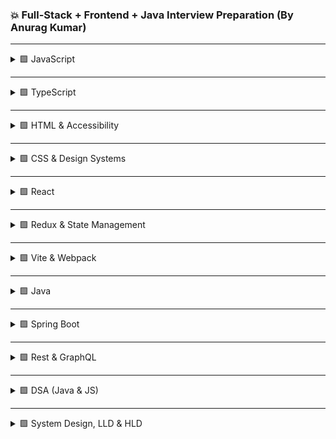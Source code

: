 ### 💥 Full-Stack + Frontend + Java Interview Preparation (By Anurag Kumar)

---

<details>
<summary> 🟩 JavaScript </summary>

1. Event loop, call stack, microtasks/macrotasks  
2. var / let / const + hoisting  
3. Closures and use cases  
4. Prototype inheritance  
5. `this` in arrow vs normal functions  
6. async / await internals  
7. Debounce vs Throttle (+ implementation)  
8. Deep vs Shallow copy  
9. Currying  
10. IIFE & module pattern  
11. call / apply / bind  
12. Event delegation  
13. Memory leaks & GC  
14. Service workers & PWAs  
15. CORS & pre-flight  
16. localStorage / sessionStorage / cookies  
17. WeakMap / WeakSet  
18. Polyfills  
19. Custom Promise.all / race  
20. Temporal Dead Zone  
21. Tail call optimization  
22. Spread vs Rest  
23. Destructuring  
24. Map vs Object  
25. JSON pitfalls  
26. Optional chaining / nullish coalescing  
27. Custom iterator  
28. Symbols  
29. Event bubbling / capturing  
30. Chrome DevTools profiling  

</details>

---

<details>
<summary>🟩 TypeScript </summary>

1. interface vs type  
2. Generics  
3. Utility types (Partial, Pick, Omit, Record)  
4. Union & Intersection  
5. Type guards and narrowing  
6. keyof / typeof  
7. Discriminated unions  
8. Enums & const enums  
9. Declaration merging  
10. Ambient modules  
11. Structural typing  
12. Function overloads  
13. never type  
14. Type inference vs assertion  
15. tsconfig options  
16. Decorators basics  

</details>

---

<details>
<summary>🟩 HTML & Accessibility</summary>

1. Semantic HTML importance  
2. Block / inline / inline-block  
3. Lazy loading media  
4. ARIA roles / tabindex  
5. SEO & OpenGraph meta tags  
6. Responsive images (srcset / picture)  
7. Shadow DOM  
8. CSR vs SSR for SEO  

</details>

---

<details>
<summary>🟩 CSS & Design Systems</summary>

1. Box Model & stacking context  
2. position: relative / absolute / fixed / sticky  
3. Specificity hierarchy  
4. Reflow vs Repaint  
5. Flexbox vs Grid  
6. CSS variables & theming  
7. Responsive design (media queries, fluid layouts)  
8. BEM methodology  
9. CSS Modules / Styled Components / Emotion  
10. Critical CSS & PurgeCSS  
11. Building scalable design systems  

</details>

---

<details>
<summary>🟩 React</summary>

1. Virtual DOM & reconciliation  
2. Fiber architecture  
3. Hooks overview (useState, useEffect)  
4. useMemo / useCallback / React.memo  
5. Controlled vs Uncontrolled components  
6. useLayoutEffect vs useEffect  
7. Context API  
8. Error boundaries  
9. Suspense / concurrent rendering  
10. Custom hooks  
11. Portals  
12. Keys in lists  
13. Prop drilling vs Context  
14. React Profiler  
15. SSR vs Hydration  
16. Code-splitting / lazy loading  
17. Virtualized lists  
18. Accessibility in React  
19. React 18 transitions  
20. Re-render optimization  

</details>

---

<details>
<summary>🟩 Redux & State Management</summary>

1. Redux core flow (store, action, reducer)  
2. Redux Toolkit (createSlice)  
3. Selector memoization (reselect)  
4. Thunk vs Saga  
5. RTK Query  
6. Immutable updates with Immer  
7. Global error / loading pattern  

</details>

---

<details>
<summary>🟩 Vite & Webpack </summary>

1. Vite vs Webpack differences  
2. Tree-shaking  
3. HMR mechanism  
4. Dynamic imports & code splitting  
5. Babel vs SWC vs esbuild  
6. Bundle analyzer usage  
7. Source maps  
8. Caching & content hashing  
9. Multi-env build config  

</details>

---

<details>
<summary>🟩 Java </summary>

1. JVM / JRE / JDK
2. Classloader hierarchy  
3. OOP pillars  
4. Abstract vs interface  
5. Overloading vs overriding  
6. final / finally / finalize  
7. == vs equals  
8. hashCode contract  
9. Immutability pattern  
10. transient / volatile  
11. Shallow vs deep copy  
12. GC algorithms  
13. Functional interfaces / lambdas  
14. Stream API  
15. Optional usage  
16. Checked vs unchecked exceptions  
17. try-with-resources  
18. StringBuilder vs StringBuffer  
19. List / Set / Map  
20. Comparator vs Comparable 

</details>

---

<details>
<summary>🟩 Spring Boot </summary>

1. @Component / @Service / @Repository  
2. Dependency Injection  
3. @Autowired types  
4. Bean scopes  
5. @Configuration / @Bean  
6. CrudRepository vs JpaRepository  
7. @Transactional  
8. @RestController vs @Controller  
9. @ControllerAdvice  
10. @Valid validation  
11. Spring Security + JWT  
12. Pagination / sorting  
13. Profiles  
14. Actuator  
15. Health checks  
16. AOP advices  
17. YAML vs properties  
18. Multi-datasource setup  
19. @Cacheable  
20. @Async   

</details>

---

<details>
<summary>🟩 Rest & GraphQL </summary>

1. REST vs GraphQL  
2. Schema + resolver design  
3. N+1 problem solution  
4. File upload via GraphQL  
5. API versioning  
6. RestTemplate vs WebClient  
7. GraphQL global exception handling  
8. DTO pattern  
9. Logging (SLF4J)  
10. Dockerize + deploy Spring Boot  

</details>

---

<details>
<summary>🟩 DSA (Java & JS) </summary>

1. Reverse string  
2. Palindrome check  
3. Factorial recursion  
4. Fibonacci series  
5. Missing number (1..N)  
6. Duplicates in array  
7. Merge sorted arrays  
8. Remove duplicates  
9. Move zeros to end  
10. Second largest number  
11. Bubble / Insertion / Selection sort  
12. Binary search  
13. Reverse linked list  
14. Detect cycle (Floyd’s)  
15. Merge linked lists  
16. Find middle node  
17. Balanced parentheses  
18. Stack using queues  
19. Queue using stacks  
20. Min / Max stack  
21. LRU cache  
22. Intersection of arrays  
23. Subarray sum = K  
24. Sliding window max  
25. Word frequency count  
26. Longest substring (no repeat)  
27. Anagram check  
28. Tree traversals  
29. LCA in binary tree  
30. Detect graph cycle  

</details>

---

<details>
<summary>🟩 System Design, LLD & HLD </summary>

**Frontend-centric**
1. Micro-frontend dashboard  
2. RBAC in SPA  
3. Notification system (WebSocket)  
4. Chat UI  
5. Offline-first PWA  
6. File upload progress  
7. Component library (Storybook)  
8. Client-side caching (IndexedDB)  
9. Multi-env CI/CD  
10. Frontend logging (Sentry)

**Backend-centric**
11. URL shortener  
12. Rate limiter  
13. Polling / Survey system  
14. E-commerce checkout  
15. Payment gateway  
16. Scheduler (Quartz)  
17. Messaging system (Kafka + WS)  
18. Auth + refresh tokens  
19. Logging microservice  
20. Search autocomplete

**LLD Scenarios**
21. Parking lot  
22. Elevator  
23. ATM  
24. Hotel booking  
25. Splitwise  
26. Library mgmt  
27. Inventory system  
28. Rate limiting filter  
29. Audit logger  
30. Task scheduler  

</details>